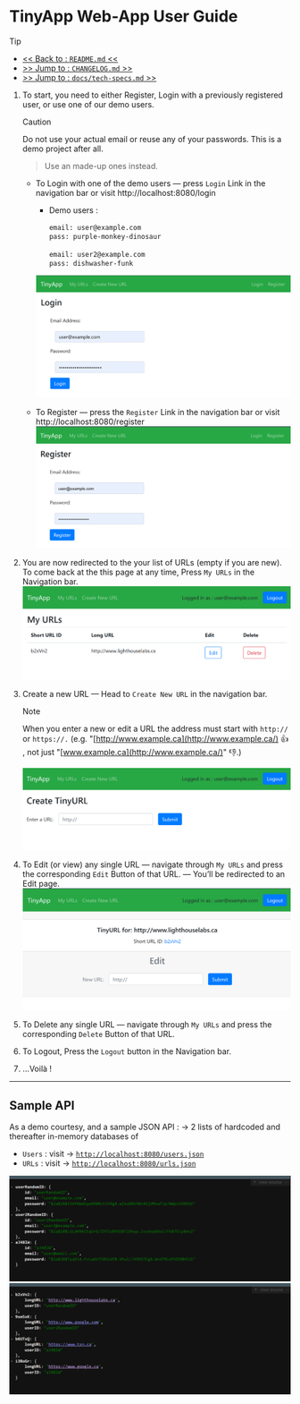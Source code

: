 # TinyApp Web-App User Guide

> [!TIP]
> - [<< Back to : `README.md` << ](../../README.md) 
> - [>> Jump to  : `CHANGELOG.md` >> ](../../CHANGELOG.md) 
> - [>> Jump to : `docs/tech-specs.md` >> ](./tech-specs.md)

1. To start, you need to either Register, Login with a previously registered user, or use one of our demo users. 
    
    > [!CAUTION]
    Do not use your actual email or reuse any of your passwords. This is a demo project after all.
    > 
    > 
    > Use an made-up ones instead.
    > 
    - To Login with one of the demo users — press `Login` Link in the navigation bar or visit http://localhost:8080/login
        - Demo users :
            
            ```
            email: user@example.com
            pass: purple-monkey-dinosaur
            
            email: user2@example.com
            pass: dishwasher-funk
            ```
      !["Login Page"](../screenshots/login_page.png "Login Page")


            
    - To Register — press the `Register` Link in the navigation bar or visit http://localhost:8080/register
      !["Register Page"](..//screenshots/register_page.png "Register Page")

2. You are now redirected to the your list of URLs (empty if you are new).
To come back at the this page at any time, Press `My URLs` in the Navigation bar.
  !["URL list per User"](..//screenshots/urls_list_per_user.png "URL list per User")
    
3. Create a new URL — Head to `Create New URL` in the navigation bar.
    
    > [!NOTE]
    When you enter a new or edit a URL the address must start with `http://` or `https://.` 
    (e.g. "[http://www.example.ca](http://www.example.ca/) 👍  , not just "[www.example.ca](http://www.example.ca/)" 👎.)
    > 

    ![Create New url page](..//screenshots/create_new_url_page.png "Create New url page") 

4. To Edit (or view) any single URL — navigate through `My URLs` and press the corresponding `Edit` Button of that URL. — You’ll be redirected to an Edit page.
  !["View or Edit URL"](..//screenshots/view_and_edit_existing_url.png "View or Edit URL")

5. To Delete any single URL — navigate through `My URLs` and press the corresponding `Delete` Button of that URL.
6. To Logout, Press the `Logout` button in the Navigation bar.
7. …Voilà !

---

## Sample API 

As a demo courtesy, and a sample JSON API : 
→ 2 lists of hardcoded and thereafter in-memory databases of 

  - `Users` : visit → [`http://localhost:8080/users.json`](http://localhost:8080/users.json)
  - `URLs` : visit → [`http://localhost:8080/urls.json`](http://localhost:8080/urls.json)

  !["All Users JSON API"](..//screenshots/users_json.png "")
  !["All URLs JSON API"](..//screenshots/urls_json.png "")